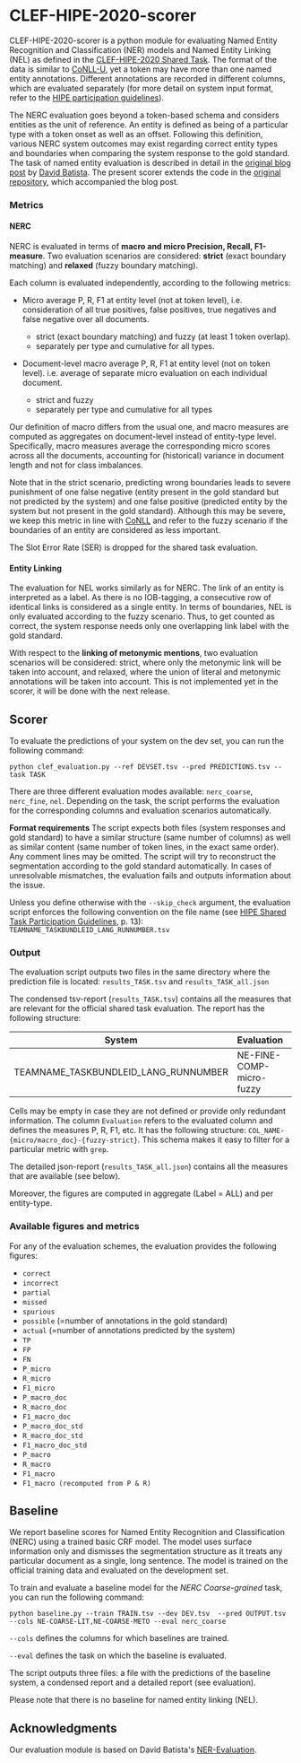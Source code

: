 # CLEF-HIPE-2020-scorer

CLEF-HIPE-2020-scorer is a python module for evaluating Named Entity Recognition and Classification (NER) models and Named Entity Linking (NEL) as defined in the [CLEF-HIPE-2020 Shared Task](https://impresso.github.io/CLEF-HIPE-2020//). The format of the data is similar to [CoNLL-U](https://universaldependencies.org/format.html), yet a token may have more than one named entity annotations. Different annotations are recorded in different columns, which are evaluated separately (for more detail on system input format, refer to the [HIPE participation guidelines](https://zenodo.org/record/3604238)). 

The NERC evaluation goes beyond a token-based schema and considers entities as the unit of reference. An entity is defined as being of a particular type with a token onset as well as an offset. Following this definition, various NERC system outcomes may exist regarding correct entity types and boundaries when comparing the system response to the gold standard. The task of named entity evaluation is described in detail in the [original blog post](http://www.davidsbatista.net/blog/2018/05/09/Named_Entity_Evaluation/) by [David Batista](https://github.com/davidsbatista). The present scorer extends the code in the [original repository](https://github.com/davidsbatista/NER-Evaluation), which accompanied the blog post.

### Metrics

#### NERC

NERC is evaluated in terms of **macro and micro Precision, Recall, F1-measure**. Two evaluation scenarios are considered: **strict** (exact boundary matching) and **relaxed** (fuzzy boundary matching). 

Each column is evaluated independently, according to the following metrics:

- Micro average P, R, F1 at entity level (not at token level), i.e. consideration of all true positives, false positives, true negatives and false negative over all documents. 
  - strict (exact boundary matching) and fuzzy (at least 1 token overlap).
  - separately per type and cumulative for all types.
  
- Document-level macro average P, R, F1 at entity level (not on token level). i.e. average of separate micro evaluation on each individual document.
  - strict and fuzzy
  - separately per type and cumulative for all types
  
Our definition of macro differs from the usual one, and macro measures are computed as aggregates on document-level instead of entity-type level. Specifically, macro measures average the corresponding micro scores across all the documents, accounting for (historical) variance in document length and not for class imbalances.

Note that in the strict scenario, predicting wrong boundaries leads to severe punishment of one false negative (entity present in the gold standard but not predicted by the system) and one false positive (predicted entity by the system but not present in the gold standard). Although this may be severe, we keep this metric in line with [CoNLL](https://www.clips.uantwerpen.be/conll2000/chunking/output.html) and refer to the fuzzy scenario if the boundaries of an entity are considered as less important.

The Slot Error Rate (SER) is dropped for the shared task evaluation.

#### Entity Linking

The evaluation for NEL works similarly as for NERC. The link of an entity is interpreted as a label. As there is no IOB-tagging, a consecutive row of identical links is considered as a single entity. In terms of boundaries, NEL is only evaluated according to the fuzzy scenario. Thus, to get counted as correct, the system response needs only one overlapping link label with the gold standard. 

With respect to the **linking of metonymic mentions**, two evaluation scenarios will be considered: strict, where only the metonymic link will be taken into account, and relaxed, where the union of literal and metonymic annotations will be taken into account. This is not implemented yet in the scorer, it will be done with the next release.


## Scorer
To evaluate the predictions of your system on the dev set, you can run the following command:

```python clef_evaluation.py --ref DEVSET.tsv --pred PREDICTIONS.tsv --task TASK```

There are three different evaluation modes available: `nerc_coarse`, `nerc_fine`, `nel`. Depending on the task, the script performs the evaluation for the corresponding columns and evaluation scenarios automatically. 

**Format requirements** The script expects both files (system responses and gold standard) to have a similar structure (same number of columns) as well as similar content (same number of token lines, in the exact same order). Any comment lines may be omitted. The script will try to reconstruct the segmentation according to the gold standard automatically. In cases of unresolvable mismatches, the evaluation fails and outputs information about the issue. 

Unless you define otherwise with the `--skip_check` argument, the evaluation script enforces the following convention on the file name (see [HIPE Shared Task Participation Guidelines](https://zenodo.org/record/3604238), p. 13): `TEAMNAME_TASKBUNDLEID_LANG_RUNNUMBER.tsv`

### Output

The evaluation script outputs two files in the same directory where the prediction file is located: `results_TASK.tsv` and `results_TASK_all.json`

The condensed tsv-report (`results_TASK.tsv`) contains all the measures that are relevant for the official shared task evaluation. The report has the following structure:

| System                               | Evaluation               | Label | P    | R    | F1   | F1_std | P_std | R_std | TP   | FP   | FN   |
| ------------------------------------ | ------------------------ | ----- | ---- | ---- | ---- | ------ | ----- | ----- | ---- | ---- | ---- |
| TEAMNAME_TASKBUNDLEID_LANG_RUNNUMBER | NE-FINE-COMP-micro-fuzzy | ALL   |      |      |      |        |       |       |      |      |      |

Cells may be empty in case they are not defined or provide only redundant information. The column `Evaluation` refers to the evaluated column and defines the measures P, R, F1, etc. It has the following structure: `COL_NAME-{micro/macro_doc}-{fuzzy-strict}`. This schema makes it easy to filter for a particular metric with `grep`.

The detailed json-report (`results_TASK_all.json`) contains all the measures that are available (see below).

Moreover, the figures are computed in aggregate (Label = ALL) and per entity-type.

### Available figures and metrics
For any of the evaluation schemes, the evaluation provides the following figures:

- `correct`
- `incorrect`
- `partial`
- `missed`
- `spurious`
- `possible` (=number of annotations in the gold standard)
- `actual` (=number of annotations predicted by the system)
- `TP`
- `FP`
- `FN`
- `P_micro`
- `R_micro`
- `F1_micro`
- `P_macro_doc`
- `R_macro_doc`
- `F1_macro_doc`
- `P_macro_doc_std`
- `R_macro_doc_std`
- `F1_macro_doc_std`
- `P_macro`
- `R_macro`
- `F1_macro`
- `F1_macro (recomputed from P & R)`



## Baseline
We report baseline scores for Named Entity Recognition and Classification (NERC) using a trained basic CRF model. The model uses surface information only and dismisses the segmentation structure as it treats any particular document as a single, long sentence. The model is trained on the official training data and evaluated on the development set.

To train and evaluate a baseline model for the *NERC Coarse-grained* task, you can run the following command:

```python baseline.py --train TRAIN.tsv --dev DEV.tsv  --pred OUTPUT.tsv --cols NE-COARSE-LIT,NE-COARSE-METO --eval nerc_coarse```

`--cols` defines the columns for which baselines are trained.

`--eval` defines the task on which the baseline is evaluated.


The script outputs three files: a file with the predictions of the baseline system, a condensed report and a detailed report (see evaluation).

Please note that there is no baseline for named entity linking (NEL).

## Acknowledgments
Our evaluation module is based on David Batista's [NER-Evaluation](https://github.com/davidsbatista/NER-Evaluation).

